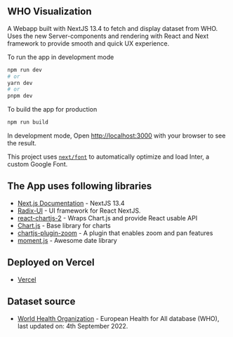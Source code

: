 ## WHO Visualization

A Webapp built with NextJS 13.4 to fetch and display dataset from WHO. Uses the new Server-components and rendering with React and Next framework to provide smooth and quick UX experience.

To run the app in development mode
```bash
npm run dev
# or
yarn dev
# or
pnpm dev
```

To build the app for production
```bash
npm run build
```

In development mode, Open [http://localhost:3000](http://localhost:3000) with your browser to see the result.

This project uses [`next/font`](https://nextjs.org/docs/basic-features/font-optimization) to automatically optimize and load Inter, a custom Google Font.

## The App uses following libraries

- [Next.js Documentation](https://nextjs.org/docs) - NextJS 13.4
- [Radix-UI](https://www.radix-ui.com/) - UI framework for React NextJS.
- [react-chartjs-2](https://react-chartjs-2.js.org/) - Wraps Chart.js and provide React usable API
- [Chart.js](https://www.chartjs.org/docs/latest/) - Base library for charts
- [chartjs-plugin-zoom](https://www.chartjs.org/chartjs-plugin-zoom/latest/) - A plugin that enables zoom and pan features
- [moment.js](https://momentjs.com/) - Awesome date library

## Deployed on Vercel

- [Vercel](https://vercel.com/)

## Dataset source
- [World Health Organization](https://dw.euro.who.int/) - European Health for All database (WHO), last updated on: 4th September 2022. 